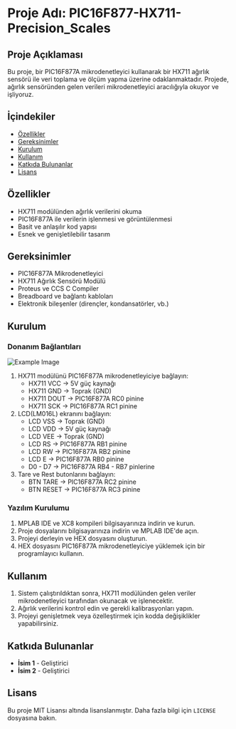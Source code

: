 # Proje Adı: PIC16F877-HX711-Precision_Scales

## Proje Açıklaması
Bu proje, bir PIC16F877A mikrodenetleyici kullanarak bir HX711 ağırlık sensörü ile veri toplama ve ölçüm yapma üzerine odaklanmaktadır. Projede, ağırlık sensöründen gelen verileri mikrodenetleyici aracılığıyla okuyor ve işliyoruz.

## İçindekiler
- [Özellikler](#özellikler)
- [Gereksinimler](#gereksinimler)
- [Kurulum](#kurulum)
- [Kullanım](#kullanım)
- [Katkıda Bulunanlar](#katkıda-bulunanlar)
- [Lisans](#lisans)

## Özellikler
- HX711 modülünden ağırlık verilerini okuma
- PIC16F877A ile verilerin işlenmesi ve görüntülenmesi
- Basit ve anlaşılır kod yapısı
- Esnek ve genişletilebilir tasarım

## Gereksinimler
- PIC16F877A Mikrodenetleyici
- HX711 Ağırlık Sensörü Modülü
- Proteus ve CCS C Compiler
- Breadboard ve bağlantı kabloları
- Elektronik bileşenler (dirençler, kondansatörler, vb.)

## Kurulum

### Donanım Bağlantıları
![Example Image](https://drive.google.com/file/d/1k1KyZprbw9oqyHxXOQsRtQh8oYvFkkwU/view?usp=sharing)
1. HX711 modülünü PIC16F877A mikrodenetleyiciye bağlayın:
    - HX711 VCC -> 5V güç kaynağı
    - HX711 GND -> Toprak (GND)
    - HX711 DOUT -> PIC16F877A RC0 pinine
    - HX711 SCK -> PIC16F877A RC1 pinine
2. LCD(LM016L) ekranını bağlayın:
    - LCD VSS -> Toprak (GND)
    - LCD VDD -> 5V güç kaynağı
    - LCD VEE -> Toprak (GND)
    - LCD RS -> PIC16F877A RB1 pinine
    - LCD RW -> PIC16F877A RB2 pinine
    - LCD E -> PIC16F877A RB0 pinine
    - D0 - D7 -> PIC16F877A RB4 - RB7 pinlerine
3. Tare ve Rest butonlarını bağlayın:
    - BTN TARE -> PIC16F877A RC2 pinine
    - BTN RESET -> PIC16F877A RC3 pinine
   

### Yazılım Kurulumu
1. MPLAB IDE ve XC8 kompileri bilgisayarınıza indirin ve kurun.
2. Proje dosyalarını bilgisayarınıza indirin ve MPLAB IDE'de açın.
3. Projeyi derleyin ve HEX dosyasını oluşturun.
4. HEX dosyasını PIC16F877A mikrodenetleyiciye yüklemek için bir programlayıcı kullanın.

## Kullanım
1. Sistem çalıştırıldıktan sonra, HX711 modülünden gelen veriler mikrodenetleyici tarafından okunacak ve işlenecektir.
2. Ağırlık verilerini kontrol edin ve gerekli kalibrasyonları yapın.
3. Projeyi genişletmek veya özelleştirmek için kodda değişiklikler yapabilirsiniz.

## Katkıda Bulunanlar
- **İsim 1** - Geliştirici
- **İsim 2** - Geliştirici

## Lisans
Bu proje MIT Lisansı altında lisanslanmıştır. Daha fazla bilgi için `LICENSE` dosyasına bakın.
